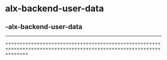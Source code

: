 # alx-backend-user-data
-alx-backend-user-data
--------------------------------------------------------------------------------------------------------------------
--------------------------------------------------------------------------------------------------------------------
====================================================================================================================

